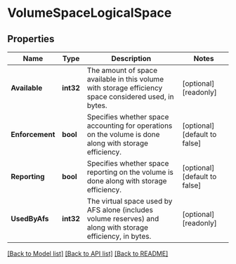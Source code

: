 # VolumeSpaceLogicalSpace

## Properties

Name | Type | Description | Notes
------------ | ------------- | ------------- | -------------
**Available** | **int32** | The amount of space available in this volume with storage efficiency space considered used, in bytes. | [optional] [readonly] 
**Enforcement** | **bool** | Specifies whether space accounting for operations on the volume is done along with storage efficiency. | [optional] [default to false]
**Reporting** | **bool** | Specifies whether space reporting on the volume is done along with storage efficiency. | [optional] [default to false]
**UsedByAfs** | **int32** | The virtual space used by AFS alone (includes volume reserves) and along with storage efficiency, in bytes. | [optional] [readonly] 

[[Back to Model list]](../README.md#documentation-for-models) [[Back to API list]](../README.md#documentation-for-api-endpoints) [[Back to README]](../README.md)


